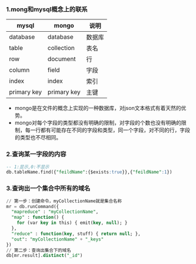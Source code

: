 ### 1.mong和mysql概念上的联系

| mysql       | mongo       | 说明   |
| ----------- | ----------- | ------ |
| database    | database    | 数据库 |
| table       | collection  | 表名   |
| row         | document    | 行     |
| column      | field       | 字段   |
| index       | index       | 索引   |
| primary key | primary key | 主键   |

- mongo是在文件的概念上实现的一种数据库，对json文本格式有着天然的优势。
- mongo对每个字段的类型都没有明确的限制，对字段的个数也没有明确的限制，每一行都有可能存在不同的字段和类型，同一个字段，对不同的行，字段的类型也不尽相同。

### 2.查询某一字段的内容

```sql
-- 1:显示,0:不显示
db.tableName.find({"feildName":{$exists:true}},{"feildName":1})
```

### 3.查询出一个集合中所有的域名

```sql
// 第一步：创建命令，myCollectionName就是集合名称
mr = db.runCommand({
  "mapreduce" : "myCollectionName",
  "map" : function() {
    for (var key in this) { emit(key, null); }
  },
  "reduce" : function(key, stuff) { return null; },
  "out": "myCollectionName" + "_keys"
})
// 第二步：查询出集合下的域名
db[mr.result].distinct("_id")
```



